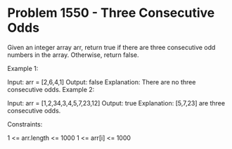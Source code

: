 # Problem 1550 - Three Consecutive Odds 


Given an integer array arr, return true if there are three consecutive odd numbers in the array. Otherwise, return false.


Example 1:

Input: arr = [2,6,4,1]
Output: false
Explanation: There are no three consecutive odds.
Example 2:

Input: arr = [1,2,34,3,4,5,7,23,12]
Output: true
Explanation: [5,7,23] are three consecutive odds.


Constraints:

1 <= arr.length <= 1000
1 <= arr[i] <= 1000
